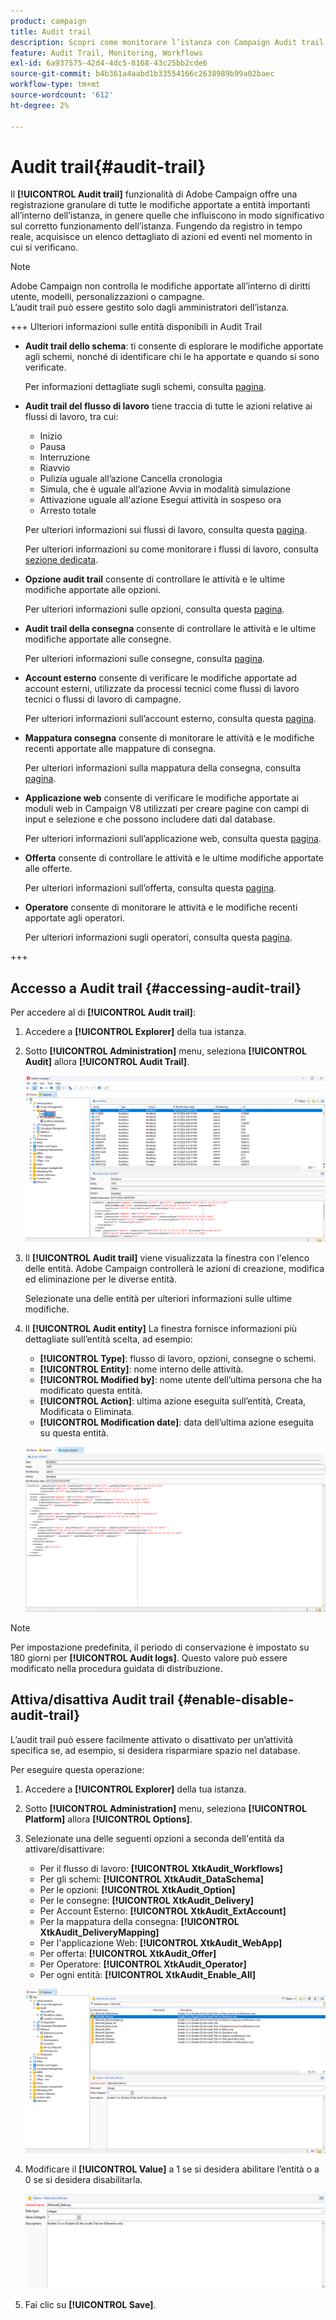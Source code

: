 ```yaml
---
product: campaign
title: Audit trail
description: Scopri come monitorare l’istanza con Campaign Audit trail
feature: Audit Trail, Monitoring, Workflows
exl-id: 6a937575-42d4-4dc5-8168-43c25bb2cde6
source-git-commit: b4b361a4aabd1b33554166c2638989b99a02baec
workflow-type: tm+mt
source-wordcount: '612'
ht-degree: 2%

---
```


# Audit trail{#audit-trail}

Il **[!UICONTROL Audit trail]** funzionalità di Adobe Campaign offre una registrazione granulare di tutte le modifiche apportate a entità importanti all’interno dell’istanza, in genere quelle che influiscono in modo significativo sul corretto funzionamento dell’istanza. Fungendo da registro in tempo reale, acquisisce un elenco dettagliato di azioni ed eventi nel momento in cui si verificano.

>[!NOTE]
>
>Adobe Campaign non controlla le modifiche apportate all’interno di diritti utente, modelli, personalizzazioni o campagne.\
>L’audit trail può essere gestito solo dagli amministratori dell’istanza.

+++ Ulteriori informazioni sulle entità disponibili in Audit Trail

* **Audit trail dello schema**: ti consente di esplorare le modifiche apportate agli schemi, nonché di identificare chi le ha apportate e quando si sono verificate.

  Per informazioni dettagliate sugli schemi, consulta [pagina](../dev/schemas.md).

* **Audit trail del flusso di lavoro** tiene traccia di tutte le azioni relative ai flussi di lavoro, tra cui:

   * Inizio
   * Pausa
   * Interruzione
   * Riavvio
   * Pulizia uguale all’azione Cancella cronologia
   * Simula, che è uguale all’azione Avvia in modalità simulazione
   * Attivazione uguale all&#39;azione Esegui attività in sospeso ora
   * Arresto totale

  Per ulteriori informazioni sui flussi di lavoro, consulta questa [pagina](../../automation/workflow/about-workflows.md).

  Per ulteriori informazioni su come monitorare i flussi di lavoro, consulta [sezione dedicata](../../automation/workflow/monitor-workflow-execution.md).

* **Opzione audit trail** consente di controllare le attività e le ultime modifiche apportate alle opzioni.

  Per ulteriori informazioni sulle opzioni, consulta questa [pagina](https://experienceleague.adobe.com/en/docs/campaign-classic/using/installing-campaign-classic/appendices/configuring-campaign-options).

* **Audit trail della consegna** consente di controllare le attività e le ultime modifiche apportate alle consegne.

  Per ulteriori informazioni sulle consegne, consulta [pagina](../start/create-message.md).

* **Account esterno** consente di verificare le modifiche apportate ad account esterni, utilizzate da processi tecnici come flussi di lavoro tecnici o flussi di lavoro di campagne.

  Per ulteriori informazioni sull’account esterno, consulta questa [pagina](../config/external-accounts.md).

* **Mappatura consegna** consente di monitorare le attività e le modifiche recenti apportate alle mappature di consegna.

  Per ulteriori informazioni sulla mappatura della consegna, consulta [pagina](../audiences/target-mappings.md).

* **Applicazione web** consente di verificare le modifiche apportate ai moduli web in Campaign V8 utilizzati per creare pagine con campi di input e selezione e che possono includere dati dal database.

  Per ulteriori informazioni sull’applicazione web, consulta questa [pagina](../dev/webapps.md).

* **Offerta** consente di controllare le attività e le ultime modifiche apportate alle offerte.

  Per ulteriori informazioni sull’offerta, consulta questa [pagina](../interaction/interaction.md).

* **Operatore** consente di monitorare le attività e le modifiche recenti apportate agli operatori.

  Per ulteriori informazioni sugli operatori, consulta questa [pagina](../interaction/interaction-operators.md).

+++

## Accesso a Audit trail {#accessing-audit-trail}

Per accedere al di **[!UICONTROL Audit trail]**:

1. Accedere a **[!UICONTROL Explorer]** della tua istanza.

1. Sotto **[!UICONTROL Administration]** menu, seleziona **[!UICONTROL Audit]** allora **[!UICONTROL Audit Trail]**.

   ![](assets/audit-trail-1.png)

1. Il **[!UICONTROL Audit trail]** viene visualizzata la finestra con l&#39;elenco delle entità. Adobe Campaign controllerà le azioni di creazione, modifica ed eliminazione per le diverse entità.

   Selezionate una delle entità per ulteriori informazioni sulle ultime modifiche.

1. Il **[!UICONTROL Audit entity]** La finestra fornisce informazioni più dettagliate sull’entità scelta, ad esempio:

   * **[!UICONTROL Type]**: flusso di lavoro, opzioni, consegne o schemi.
   * **[!UICONTROL Entity]**: nome interno delle attività.
   * **[!UICONTROL Modified by]**: nome utente dell’ultima persona che ha modificato questa entità.
   * **[!UICONTROL Action]**: ultima azione eseguita sull’entità, Creata, Modificata o Eliminata.
   * **[!UICONTROL Modification date]**: data dell’ultima azione eseguita su questa entità.

   ![](assets/audit-trail-2.png)

>[!NOTE]
>
>Per impostazione predefinita, il periodo di conservazione è impostato su 180 giorni per **[!UICONTROL Audit logs]**. Questo valore può essere modificato nella procedura guidata di distribuzione.

## Attiva/disattiva Audit trail {#enable-disable-audit-trail}

L’audit trail può essere facilmente attivato o disattivato per un’attività specifica se, ad esempio, si desidera risparmiare spazio nel database.

Per eseguire questa operazione:

1. Accedere a **[!UICONTROL Explorer]** della tua istanza.

1. Sotto **[!UICONTROL Administration]** menu, seleziona **[!UICONTROL Platform]** allora **[!UICONTROL Options]**.

1. Selezionate una delle seguenti opzioni a seconda dell&#39;entità da attivare/disattivare:

   * Per il flusso di lavoro: **[!UICONTROL XtkAudit_Workflows]**
   * Per gli schemi: **[!UICONTROL XtkAudit_DataSchema]**
   * Per le opzioni: **[!UICONTROL XtkAudit_Option]**
   * Per le consegne: **[!UICONTROL XtkAudit_Delivery]**
   * Per Account Esterno: **[!UICONTROL XtkAudit_ExtAccount]**
   * Per la mappatura della consegna: **[!UICONTROL XtkAudit_DeliveryMapping]**
   * Per l&#39;applicazione Web: **[!UICONTROL XtkAudit_WebApp]**
   * Per offerta: **[!UICONTROL XtkAudit_Offer]**
   * Per Operatore: **[!UICONTROL XtkAudit_Operator]**
   * Per ogni entità: **[!UICONTROL XtkAudit_Enable_All]**

   ![](assets/audit-trail-3.png)

1. Modificare il **[!UICONTROL Value]** a 1 se si desidera abilitare l’entità o a 0 se si desidera disabilitarla.

   ![](assets/audit-trail-4.png)

1. Fai clic su **[!UICONTROL Save]**.
